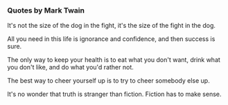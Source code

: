 ### Quotes by Mark Twain

It's not the size of the dog in the fight, it's the size of the fight in the dog.

All you need in this life is ignorance and confidence, and then success is sure.

The only way to keep your health is to eat what you don't want, drink what you don't like, and do what you'd rather not.

The best way to cheer yourself up is to try to cheer somebody else up.

It's no wonder that truth is stranger than fiction. Fiction has to make sense.








